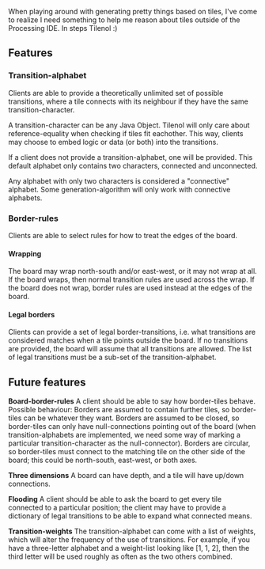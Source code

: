 When playing around with generating pretty things based on tiles, I've come to realize I need something to help me reason about tiles outside of the Processing IDE. In steps Tilenol :)

## Features

### Transition-alphabet

Clients are able to provide a theoretically unlimited set of possible transitions, where a tile connects with its neighbour if they have the same transition-character.

A transition-character can be any Java Object. Tilenol will only care about reference-equality when checking if tiles fit eachother. This way, clients may choose to embed logic or data (or both) into the transitions.

If a client does not provide a transition-alphabet, one will be provided. This default alphabet only contains two characters, connected and unconnected.

Any alphabet with only two characters is considered a "connective" alphabet. Some generation-algorithm will only work with connective alphabets.

### Border-rules

Clients are able to select rules for how to treat the edges of the board.

#### Wrapping

The board may wrap north-south and/or east-west, or it may not wrap at all. If the board wraps, then normal transition rules are used across the wrap. If the board does not wrap, border rules are used instead at the edges of the board.

#### Legal borders

Clients can provide a set of legal border-transitions, i.e. what transitions are considered matches when a tile points outside the board. If no transitions are provided, the board will assume that all transitions are allowed. The list of legal transitions must be a sub-set of the transition-alphabet.

## Future features

**Board-border-rules** A client should be able to say how border-tiles behave. Possible behaviour: Borders are assumed to contain further tiles, so border-tiles can be whatever they want. Borders are assumed to be closed, so border-tiles can only have null-connections pointing out of the board (when transition-alphabets are implemented, we need some way of marking a particular transition-character as the null-connector). Borders are circular, so border-tiles must connect to the matching tile on the other side of the board; this could be north-south, east-west, or both axes.

**Three dimensions** A board can have depth, and a tile will have up/down connections.

**Flooding** A client should be able to ask the board to get every tile connected to a particular position; the client may have to provide a dictionary of legal transitions to be able to expand what connected means.

**Transition-weights** The transition-alphabet can come with a list of weights, which will alter the frequency of the use of transitions. For example, if you have a three-letter alphabet and a weight-list looking like [1, 1, 2], then the third letter will be used roughly as often as the two others combined.

